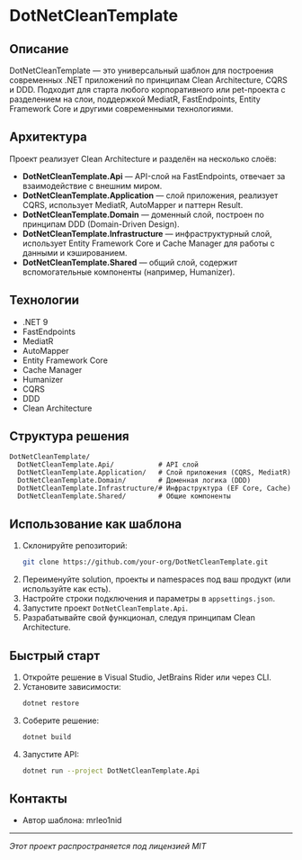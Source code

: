# DotNetCleanTemplate

## Описание

DotNetCleanTemplate — это универсальный шаблон для построения современных .NET приложений по принципам Clean Architecture, CQRS и DDD. Подходит для старта любого корпоративного или pet-проекта с разделением на слои, поддержкой MediatR, FastEndpoints, Entity Framework Core и другими современными технологиями.

## Архитектура

Проект реализует Clean Architecture и разделён на несколько слоёв:

- **DotNetCleanTemplate.Api** — API-слой на FastEndpoints, отвечает за взаимодействие с внешним миром.
- **DotNetCleanTemplate.Application** — слой приложения, реализует CQRS, использует MediatR, AutoMapper и паттерн Result.
- **DotNetCleanTemplate.Domain** — доменный слой, построен по принципам DDD (Domain-Driven Design).
- **DotNetCleanTemplate.Infrastructure** — инфраструктурный слой, использует Entity Framework Core и Cache Manager для работы с данными и кэшированием.
- **DotNetCleanTemplate.Shared** — общий слой, содержит вспомогательные компоненты (например, Humanizer).

## Технологии

- .NET 9
- FastEndpoints
- MediatR
- AutoMapper
- Entity Framework Core
- Cache Manager
- Humanizer
- CQRS
- DDD
- Clean Architecture

## Структура решения

```
DotNetCleanTemplate/
  DotNetCleanTemplate.Api/           # API слой
  DotNetCleanTemplate.Application/   # Слой приложения (CQRS, MediatR)
  DotNetCleanTemplate.Domain/        # Доменная логика (DDD)
  DotNetCleanTemplate.Infrastructure/# Инфраструктура (EF Core, Cache)
  DotNetCleanTemplate.Shared/        # Общие компоненты
```

## Использование как шаблона

1. Склонируйте репозиторий:
   ```bash
   git clone https://github.com/your-org/DotNetCleanTemplate.git
   ```
2. Переименуйте solution, проекты и namespaces под ваш продукт (или используйте как есть).
3. Настройте строки подключения и параметры в `appsettings.json`.
4. Запустите проект `DotNetCleanTemplate.Api`.
5. Разрабатывайте свой функционал, следуя принципам Clean Architecture.

## Быстрый старт

1. Откройте решение в Visual Studio, JetBrains Rider или через CLI.
2. Установите зависимости:
   ```bash
   dotnet restore
   ```
3. Соберите решение:
   ```bash
   dotnet build
   ```
4. Запустите API:
   ```bash
   dotnet run --project DotNetCleanTemplate.Api
   ```

## Контакты

- Автор шаблона: mrleo1nid

---

_Этот проект распространяется под лицензией MIT_
